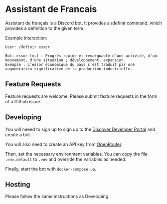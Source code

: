 # Assistant de Francais

Assistant de français is a Discord bot. It provides a /definir
command, which provides a definition to the given term.

Example interaction:

```
User: /definir essor

Bot: essor (m.) : Progrès rapide et remarquable d'une activité, d'un mouvement, d'une situation ; développement, expansion.
Exemple : L'essor économique du pays s'est traduit par une augmentation significative de la production industrielle.
```


## Feature Requests

Feature requests are welcome. Please submit feature requests in the form of a Github issue.

## Developing

You will neeed to sign up to sign up to the [Discover Developer Portal](https://discord.com/developers/) and create a bot.

You will also need to create an API key from [OpenRouter](https://openrouter.ai/).

Then, set the necessary environment variables. You can copy the file `.env.default` to `.env` and override the variables as needed.

Finally, start the bot with `docker-compose up`.

## Hosting

Please follow the same instructions as Developing